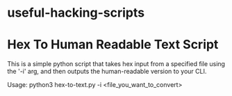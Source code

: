 # useful-hacking-scripts

# Hex To Human Readable Text Script

This is a simple python script that takes hex input from a specified file using the '-i' arg, and then outputs the human-readable version to your CLI.

Usage: python3 hex-to-text.py -i <file_you_want_to_convert>
